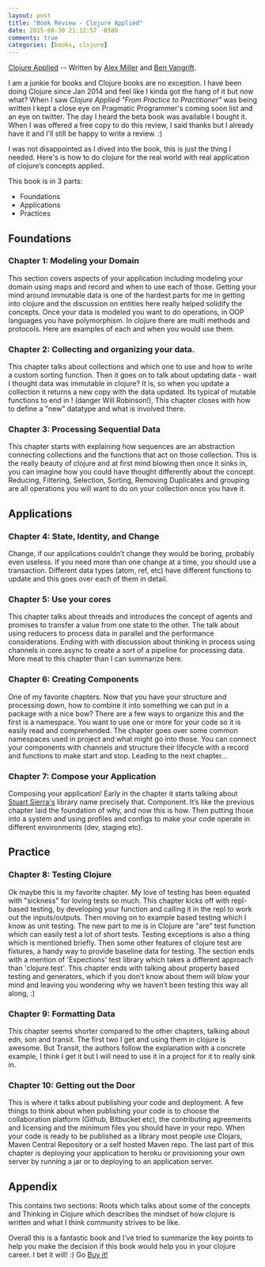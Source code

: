 ```yaml
---
layout: post
title: "Book Review - Clojure Applied"
date: 2015-08-30 21:12:57 -0500
comments: true
categories: [books, clojure]
---
```


[Clojure Applied](http://amzn.to/2qO825o) -- Written by [Alex Miller](https://twitter.com/puredanger) and [Ben Vangrift](https://twitter.com/bvandgrift).

I am a junkie for books and Clojure books are no exception. I have been doing Clojure since Jan 2014 and feel like I kinda got the hang of it but now what? When I saw *Clojure Applied "From Practice to Practitioner"* was being written I kept a close eye on Pragmatic Programmer's coming soon list and an eye on twitter. The day I heard the beta book was available I bought it. When I was offered a free copy to do this review, I said thanks but I already have it and I'll still be happy to write a review. :)

I was not disappointed as I dived into the book, this is just the thing I needed. Here's is how to do clojure for the real world with real application of clojure’s concepts applied.

This book is in 3 parts:

* Foundations
* Applications
* Practices

## Foundations

### Chapter 1: Modeling your Domain
This section covers aspects of your application including modeling your domain using maps and record and when to use each of those. Getting your mind around immutable data is one of the hardest parts for me in getting into clojure and the discussion on entities here really helped solidify the concepts. Once your data is modeled you want to do operations, in OOP languages you have polymorphism. In clojure there are multi methods and protocols. Here are examples of each and when you would use them.

### Chapter 2: Collecting and organizing your data.
This chapter talks about collections and which one to use and how to write a custom sorting function. Then it goes on to talk about updating data - wait I thought data was immutable in clojure? It is, so when you update a collection it returns a new copy with the data updated. Its typical of mutable functions to end in ! (danger Will Robinson!), This chapter closes with how to define a "new" datatype and what is involved there.

### Chapter 3: Processing Sequential Data
This chapter starts with explaining how sequences are an abstraction connecting collections and the functions that act on those collection. This is the really beauty of clojure and at first mind blowing then once it sinks in, you can imagine how you could have thought differently about the concept. Reducing, Filtering, Selection, Sorting, Removing Duplicates and grouping are all operations you will want to do on your collection once you have it.

## Applications

### Chapter 4: State, Identity, and Change
Change, if our applications couldn’t change they would be boring, probably even useless. If you need more than one change at a time, you should use a transaction. Different data types (atom, ref, etc) have different functions to update and this goes over each of them in detail.

### Chapter 5: Use your cores
This chapter talks about threads and introduces the concept of agents and promises to transfer a value from one state to the other. The talk about using reducers to process data in parallel and the performance considerations. Ending with with discussion about thinking in process using channels in core.async to create a sort of a pipeline for processing data. More meat to this chapter than I can summarize here.

### Chapter 6: Creating Components
One of my favorite chapters. Now that you have your structure and processing down, how to combine it into something we can put in a package with a nice bow? There are a few ways to organize this and the first is a namespace. You want to use one or more for your code so it is easily read and comprehended. The chapter goes over some common namespaces used in project and what might go into those. You can connect your components with channels and structure their lifecycle with a record and functions to make start and stop. Leading to the next chapter...

### Chapter 7: Compose your Application
Composing your application! Early in the chapter it starts talking about [Stuart Sierra's](https://github.com/stuartsierra/component) library name precisely that. Component. It’s like the previous chapter laid the foundation of why, and now this is how. Then putting those into a system and using profiles and configs to make your code operate in different environments (dev, staging etc).

## Practice

### Chapter 8: Testing Clojure
Ok maybe this is my favorite chapter. My love of testing has been equated with "sickness" for loving tests so much.  This chapter kicks off with repl-based testing, by developing your function and calling it in the repl to work out the inputs/outputs. Then moving on to example based testing which I know as unit testing. The new part to me is in Clojure are "are" test function which can easily test a lot of short tests. Testing exceptions is also a thing which is mentioned briefly. Then some other features of clojure test are fixtures, a handy way to provide baseline data for testing. The section ends with a mention of 'Expections' test library which takes a different approach than 'clojure.test'. This chapter ends with talking about property based testing and generators, which if you don’t know about them will blow your mind and leaving you wondering why we haven’t been testing this way all along, :)

### Chapter 9: Formatting Data
This chapter seems shorter compared to the other chapters, talking about edn, son and transit. The first two I get and using them in clojure is awesome. But Transit, the authors follow the explanation with a concrete example, I think I get it but I will need to use it in a project for it to really sink in.

### Chapter 10: Getting out the Door
This is where it talks about publishing your code and deployment. A few things to think about when publishing your code is to choose the collaboration platform (Github, Bitbucket etc), the contributing agreements and licensing and the minimum files you should have in your repo. When your code is ready to be published as a library most people use Clojars, Maven Central Repository or a self hosted Maven repo. The last part of this chapter is deploying your application to heroku or provisioning your own server by running a jar or to deploying to an application server.

## Appendix
This contains two sections: Roots which talks about some of the concepts and Thinking in Clojure which describes the mindset of how clojure is written and what I think community strives to be like.

Overall this is a fantastic book and I’ve tried to summarize the key points to help you make the decision if this book would help you in your clojure career. I bet it will! :) Go [Buy it!](http://amzn.to/2qO825o)
